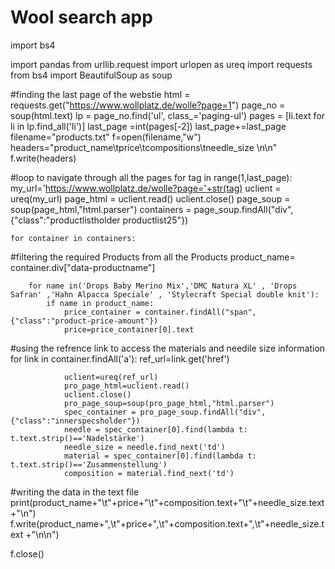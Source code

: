 # Wool search app
import bs4

import pandas
from urllib.request import urlopen as ureq
import requests
from bs4 import BeautifulSoup as soup

#finding the last page of the webstie
html = requests.get("https://www.wollplatz.de/wolle?page=1")
page_no = soup(html.text)
lp = page_no.find('ul', class_='paging-ul')
pages = [li.text for li in lp.find_all('li')]
last_page =int(pages[-2])
last_page+=last_page
filename="products.txt"
f=open(filename,"w")
headers="product_name\tprice\tcompositions\tneedle_size \n\n"
f.write(headers)

#loop to navigate through all the pages
for tag in range(1,last_page):
    my_url='https://www.wollplatz.de/wolle?page='+str(tag)
    uclient = ureq(my_url)
    page_html = uclient.read()
    uclient.close()
    page_soup = soup(page_html,"html.parser")
    containers = page_soup.findAll("div",{"class":"productlistholder productlist25"})
    
    for container in containers:
#filtering the required Products from all the Products
        product_name= container.div["data-productname"]
   
        for name in('Drops Baby Merino Mix','DMC Natura XL' , 'Drops Safran' ,'Hahn Alpacca Speciale' , 'Stylecraft Special double knit'):
            if name in product_name:
                price_container = container.findAll("span",{"class":"product-price-amount"})
                price=price_container[0].text
#using the refrence link to access the materials and needile size information
                for link in container.findAll('a'):
                        ref_url=link.get('href')
            
                uclient=ureq(ref_url)
                pro_page_html=uclient.read()
                uclient.close()
                pro_page_soup=soup(pro_page_html,"html.parser")
                spec_container = pro_page_soup.findAll("div",{"class":"innerspecsholder"})
                needle = spec_container[0].find(lambda t: t.text.strip()=='Nadelstärke')
                needle_size = needle.find_next('td')
                material = spec_container[0].find(lambda t: t.text.strip()=='Zusammenstellung')
                composition = material.find_next('td')
#writing the data in the text file
                print(product_name+"\t"+price+"\t"+composition.text+"\t"+needle_size.text+"\n")
                f.write(product_name+",\t"+price+",\t"+composition.text+",\t"+needle_size.text +"\n\n")
            
f.close()
